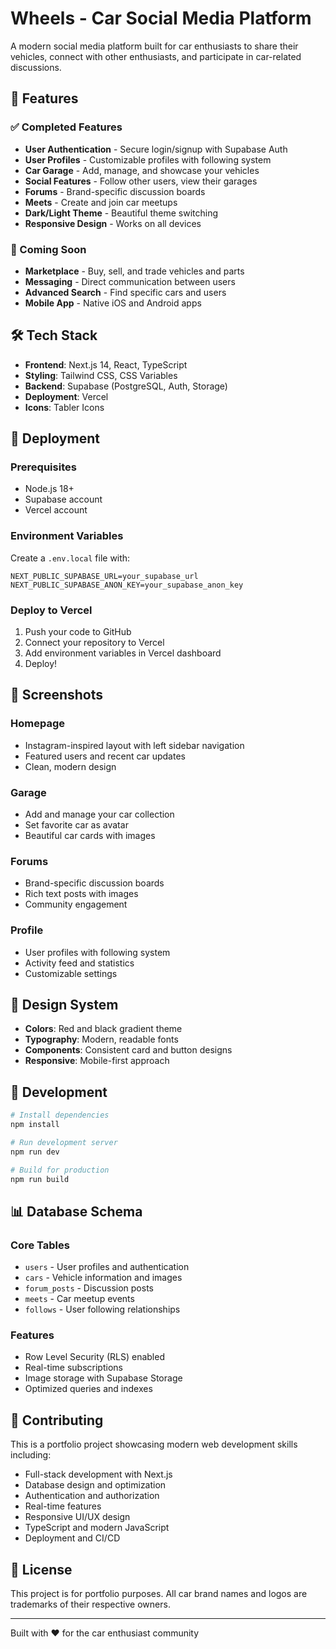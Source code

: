 # Wheels - Car Social Media Platform

A modern social media platform built for car enthusiasts to share their vehicles, connect with other enthusiasts, and participate in car-related discussions.

## 🚗 Features

### ✅ Completed Features
- **User Authentication** - Secure login/signup with Supabase Auth
- **User Profiles** - Customizable profiles with following system
- **Car Garage** - Add, manage, and showcase your vehicles
- **Social Features** - Follow other users, view their garages
- **Forums** - Brand-specific discussion boards
- **Meets** - Create and join car meetups
- **Dark/Light Theme** - Beautiful theme switching
- **Responsive Design** - Works on all devices

### 🚧 Coming Soon
- **Marketplace** - Buy, sell, and trade vehicles and parts
- **Messaging** - Direct communication between users
- **Advanced Search** - Find specific cars and users
- **Mobile App** - Native iOS and Android apps

## 🛠 Tech Stack

- **Frontend**: Next.js 14, React, TypeScript
- **Styling**: Tailwind CSS, CSS Variables
- **Backend**: Supabase (PostgreSQL, Auth, Storage)
- **Deployment**: Vercel
- **Icons**: Tabler Icons

## 🚀 Deployment

### Prerequisites
- Node.js 18+ 
- Supabase account
- Vercel account

### Environment Variables
Create a `.env.local` file with:
```env
NEXT_PUBLIC_SUPABASE_URL=your_supabase_url
NEXT_PUBLIC_SUPABASE_ANON_KEY=your_supabase_anon_key
```

### Deploy to Vercel
1. Push your code to GitHub
2. Connect your repository to Vercel
3. Add environment variables in Vercel dashboard
4. Deploy!

## 📱 Screenshots

### Homepage
- Instagram-inspired layout with left sidebar navigation
- Featured users and recent car updates
- Clean, modern design

### Garage
- Add and manage your car collection
- Set favorite car as avatar
- Beautiful car cards with images

### Forums
- Brand-specific discussion boards
- Rich text posts with images
- Community engagement

### Profile
- User profiles with following system
- Activity feed and statistics
- Customizable settings

## 🎨 Design System

- **Colors**: Red and black gradient theme
- **Typography**: Modern, readable fonts
- **Components**: Consistent card and button designs
- **Responsive**: Mobile-first approach

## 🔧 Development

```bash
# Install dependencies
npm install

# Run development server
npm run dev

# Build for production
npm run build
```

## 📊 Database Schema

### Core Tables
- `users` - User profiles and authentication
- `cars` - Vehicle information and images
- `forum_posts` - Discussion posts
- `meets` - Car meetup events
- `follows` - User following relationships

### Features
- Row Level Security (RLS) enabled
- Real-time subscriptions
- Image storage with Supabase Storage
- Optimized queries and indexes

## 🤝 Contributing

This is a portfolio project showcasing modern web development skills including:
- Full-stack development with Next.js
- Database design and optimization
- Authentication and authorization
- Real-time features
- Responsive UI/UX design
- TypeScript and modern JavaScript
- Deployment and CI/CD

## 📄 License

This project is for portfolio purposes. All car brand names and logos are trademarks of their respective owners.

---

Built with ❤️ for the car enthusiast community 